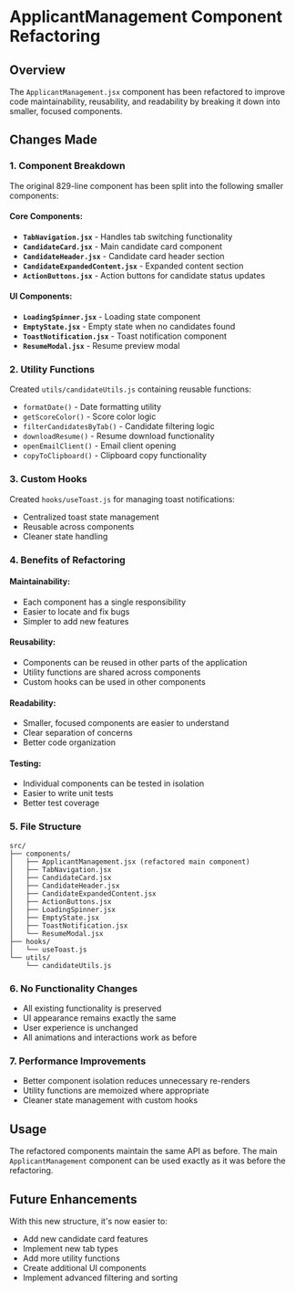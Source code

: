 # ApplicantManagement Component Refactoring

## Overview
The `ApplicantManagement.jsx` component has been refactored to improve code maintainability, reusability, and readability by breaking it down into smaller, focused components.

## Changes Made

### 1. Component Breakdown
The original 829-line component has been split into the following smaller components:

#### Core Components:
- **`TabNavigation.jsx`** - Handles tab switching functionality
- **`CandidateCard.jsx`** - Main candidate card component
- **`CandidateHeader.jsx`** - Candidate card header section
- **`CandidateExpandedContent.jsx`** - Expanded content section
- **`ActionButtons.jsx`** - Action buttons for candidate status updates

#### UI Components:
- **`LoadingSpinner.jsx`** - Loading state component
- **`EmptyState.jsx`** - Empty state when no candidates found
- **`ToastNotification.jsx`** - Toast notification component
- **`ResumeModal.jsx`** - Resume preview modal

### 2. Utility Functions
Created `utils/candidateUtils.js` containing reusable functions:
- `formatDate()` - Date formatting utility
- `getScoreColor()` - Score color logic
- `filterCandidatesByTab()` - Candidate filtering logic
- `downloadResume()` - Resume download functionality
- `openEmailClient()` - Email client opening
- `copyToClipboard()` - Clipboard copy functionality

### 3. Custom Hooks
Created `hooks/useToast.js` for managing toast notifications:
- Centralized toast state management
- Reusable across components
- Cleaner state handling

### 4. Benefits of Refactoring

#### Maintainability:
- Each component has a single responsibility
- Easier to locate and fix bugs
- Simpler to add new features

#### Reusability:
- Components can be reused in other parts of the application
- Utility functions are shared across components
- Custom hooks can be used in other components

#### Readability:
- Smaller, focused components are easier to understand
- Clear separation of concerns
- Better code organization

#### Testing:
- Individual components can be tested in isolation
- Easier to write unit tests
- Better test coverage

### 5. File Structure
```
src/
├── components/
│   ├── ApplicantManagement.jsx (refactored main component)
│   ├── TabNavigation.jsx
│   ├── CandidateCard.jsx
│   ├── CandidateHeader.jsx
│   ├── CandidateExpandedContent.jsx
│   ├── ActionButtons.jsx
│   ├── LoadingSpinner.jsx
│   ├── EmptyState.jsx
│   ├── ToastNotification.jsx
│   └── ResumeModal.jsx
├── hooks/
│   └── useToast.js
└── utils/
    └── candidateUtils.js
```

### 6. No Functionality Changes
- All existing functionality is preserved
- UI appearance remains exactly the same
- User experience is unchanged
- All animations and interactions work as before

### 7. Performance Improvements
- Better component isolation reduces unnecessary re-renders
- Utility functions are memoized where appropriate
- Cleaner state management with custom hooks

## Usage
The refactored components maintain the same API as before. The main `ApplicantManagement` component can be used exactly as it was before the refactoring.

## Future Enhancements
With this new structure, it's now easier to:
- Add new candidate card features
- Implement new tab types
- Add more utility functions
- Create additional UI components
- Implement advanced filtering and sorting
